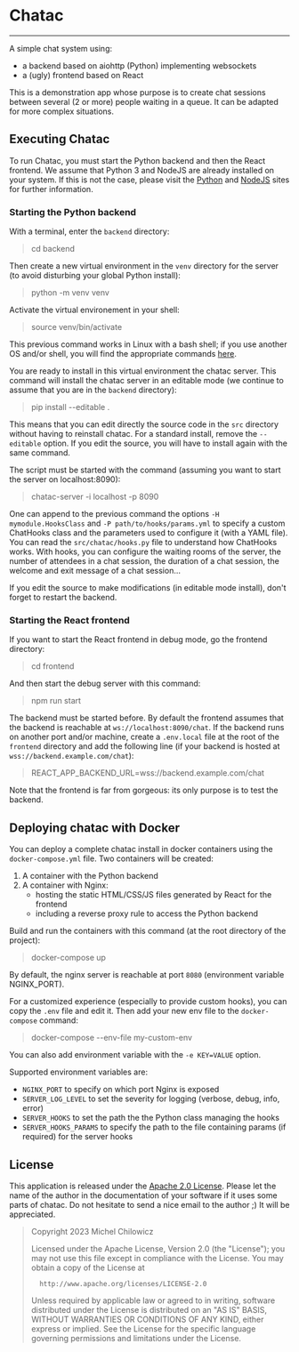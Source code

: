 # Chatac
***
A simple chat system using:
* a backend based on aiohttp (Python) implementing websockets
* a (ugly) frontend based on React

This is a demonstration app whose purpose is to create chat sessions between several (2 or more) people waiting in a queue.
It can be adapted for more complex situations.

## Executing Chatac

To run Chatac, you must start the Python backend and then the React frontend.
We assume that Python 3 and NodeJS are already installed on your system.
If this is not the case, please visit the [Python](https://www.python.org/downloads/) and [NodeJS](https://nodejs.org/en/download/) sites for further information.

### Starting the Python backend

With a terminal, enter the `backend` directory:
> cd backend

Then create a new virtual environment in the `venv` directory for the server (to avoid disturbing your global Python install):
> python -m venv venv 

Activate the virtual environement in your shell:
> source venv/bin/activate

This previous command works in Linux with a bash shell; if you use another OS and/or shell, you will find the appropriate commands [here](https://docs.python.org/3/library/venv.html#how-venvs-work).

You are ready to install in this virtual environment the chatac server.
This command will install the chatac server in an editable mode (we continue to assume that you are in the `backend` directory):
> pip install --editable .

This means that you can edit directly the source code in the `src` directory without having to reinstall chatac.
For a standard install, remove the `--editable` option. If you edit the source, you will have to install again with the same command.

The script must be started with the command (assuming you want to start the server on localhost:8090):
> chatac-server -i localhost -p 8090

One can append to the previous command the options `-H mymodule.HooksClass` and `-P path/to/hooks/params.yml` to specify a custom ChatHooks class and the parameters used to configure it (with a YAML file).
You can read the `src/chatac/hooks.py` file to understand how ChatHooks works.
With hooks, you can configure the waiting rooms of the server, the number of attendees in a chat session, the duration of a chat session, the welcome and exit message of a chat session...

If you edit the source to make modifications (in editable mode install), don't forget to restart the backend.

### Starting the React frontend

If you want to start the React frontend in debug mode, go the frontend directory:
> cd frontend

And then start the debug server with this command:
> npm run start

The backend must be started before. By default the frontend assumes that the backend is reachable at `ws://localhost:8090/chat`.
If the backend runs on another port and/or machine, create a `.env.local` file at the root of the `frontend` directory and add the following line (if your backend is hosted at `wss://backend.example.com/chat`):
> REACT_APP_BACKEND_URL=wss://backend.example.com/chat

Note that the frontend is far from gorgeous: its only purpose is to test the backend.

## Deploying chatac with Docker

You can deploy a complete chatac install in docker containers using the `docker-compose.yml` file.
Two containers will be created:
1. A container with the Python backend
2. A container with Nginx:
   - hosting the static HTML/CSS/JS files generated by React for the frontend
   - including a reverse proxy rule to access the Python backend

Build and run the containers with this command (at the root directory of the project):
> docker-compose up

By default, the nginx server is reachable at port `8080` (environment variable NGINX_PORT).

For a customized experience (especially to provide custom hooks), you can copy the `.env` file and edit it.
Then add your new env file to the `docker-compose` command:
> docker-compose --env-file my-custom-env

You can also add environment variable with the `-e KEY=VALUE` option.

Supported environment variables are:
- `NGINX_PORT` to specify on which port Nginx is exposed
- `SERVER_LOG_LEVEL` to set the severity for logging (verbose, debug, info, error)
- `SERVER_HOOKS` to set the path the the Python class managing the hooks
- `SERVER_HOOKS_PARAMS` to specify the path to the file containing params (if required) for the server hooks


## License

This application is released under the [Apache 2.0 License](https://www.apache.org/licenses/LICENSE-2.0).
Please let the name of the author in the documentation of your software if it uses some parts of chatac.
Do not hesitate to send a nice email to the author ;) It will be appreciated.

> Copyright 2023 Michel Chilowicz
>
>   Licensed under the Apache License, Version 2.0 (the "License");
>   you may not use this file except in compliance with the License.
>   You may obtain a copy of the License at
>
>       http://www.apache.org/licenses/LICENSE-2.0
>
>   Unless required by applicable law or agreed to in writing, software
>   distributed under the License is distributed on an "AS IS" BASIS,
>   WITHOUT WARRANTIES OR CONDITIONS OF ANY KIND, either express or implied.
>   See the License for the specific language governing permissions and
>   limitations under the License.
